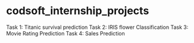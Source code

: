 # codsoft_internship_projects
Task 1: Titanic survival prediction
Task 2: IRIS flower Classification
Task 3: Movie Rating Prediction 
Task 4: Sales Prediction
